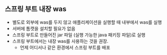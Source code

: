 ## 스프링 부트 내장 was
* 별도로 외부에 was를 두지 않고 애플리케이션을 실행할 때 내부에서 was를 실행
* 서버에 톰캣을 설치할 필요가 없음
* 스프링 부트로 만들어진 jar 파일 (실행 가능한 java 패키징 파일)로 실행
* 스프링 부트에서는 내장 was를 사용하는 것을 권장.
  * 언제 어디서나 같은 환경에서 스프링 부트를 배포
  